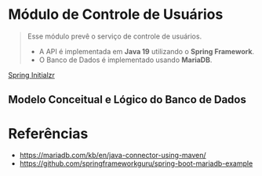 # Módulo de Controle de Usuários

> Esse módulo prevê o serviço de controle de usuários.
>
> - A API é implementada em **Java 19** utilizando o **Spring Framework**.
> - O Banco de Dados é implementado usando **MariaDB**.

[Spring Initialzr](https://start.spring.io/#!type=maven-project&language=java&platformVersion=3.0.4&packaging=jar&jvmVersion=19&groupId=ai.mlhub&artifactId=user_control&name=user_control&description=M%C3%B3dulo%20de%20controle%20de%20usu%C3%A1rios%20do%20ML%20Hub.&packageName=ai.mlhub.user_control&dependencies=mariadb,web,data-jpa)

## Modelo Conceitual e Lógico do Banco de Dados

# Referências

- https://mariadb.com/kb/en/java-connector-using-maven/
- https://github.com/springframeworkguru/spring-boot-mariadb-example
